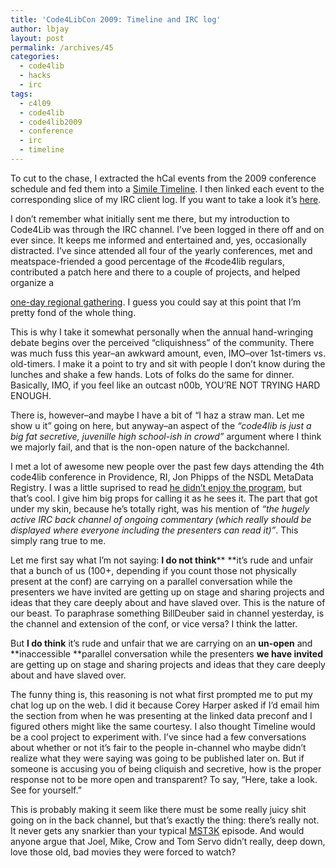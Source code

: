 ```yaml
---
title: 'Code4LibCon 2009: Timeline and IRC log'
author: lbjay
layout: post
permalink: /archives/45
categories:
  - code4lib
  - hacks
  - irc
tags:
  - c4l09
  - code4lib
  - code4lib2009
  - conference
  - irc
  - timeline
---
```

<abbr class="unapi-id" title=""><!-- &nbsp; --></abbr> 

To cut to the chase, I extracted the hCal events from the 2009 conference schedule and fed them into a [Simile Timeline][1]. I then linked each event to the corresponding slice of my IRC client log. If you want to take a look it&#8217;s [here][2].

<!--more-->I don&#8217;t remember what initially sent me there, but my introduction to Code4Lib was through the IRC channel. I&#8217;ve been logged in there off and on ever since. It keeps me informed and entertained and, yes, occasionally distracted. I&#8217;ve since attended all four of the yearly conferences, met and meatspace-friended a good percentage of the #code4lib regulars, contributed a patch here and there to a couple of projects, and helped organize a 

[one-day regional gathering][3]. I guess you could say at this point that I&#8217;m pretty fond of the whole thing.

This is why I take it somewhat personally when the annual hand-wringing debate begins over the perceived &#8220;cliquishness&#8221; of the community. There was much fuss this year&#8211;an awkward amount, even, IMO&#8211;over 1st-timers vs. old-timers. I make it a point to try and sit with people I don&#8217;t know during the lunches and shake a few hands. Lots of folks do the same for dinner.  Basically, IMO, if you feel like an outcast n00b, YOU&#8217;RE NOT TRYING HARD ENOUGH.

There is, however&#8211;and maybe I have a bit of &#8220;I haz a straw man. Let me show u it&#8221; going on here, but anyway&#8211;an aspect of the *&#8220;code4lib is just a big fat secretive, juvenille high school-ish in crowd&#8221;* argument where I think we majorly fail, and that is the non-open nature of the backchannel.

I met a lot of awesome new people over the past few days attending the 4th code4lib conference in Providence, RI, Jon Phipps of the NSDL MetaData Registry. I was a little suprised to read [he didn&#8217;t enjoy the program][4], but that&#8217;s cool. I give him big props for calling it as he sees it. The part that got under my skin, because he&#8217;s totally right, was his mention of *&#8220;the hugely active IRC back channel of ongoing commentary (which really should be displayed where everyone including the presenters can read it)&#8221;*. This simply rang true to me.

Let me first say what I&#8217;m not saying: **I do not think**** **it&#8217;s rude and unfair that a bunch of us (100+, depending if you count those not physically present at the conf) are carrying on a parallel conversation while the presenters we have invited are getting up on stage and sharing projects and ideas that they care deeply about and have slaved over. This is the nature of our beast. To paraphrase something BillDeuber said in channel yesterday, is the channel and extension of the conf, or vice versa? I think the latter.

But **I do think** it&#8217;s rude and unfair that we are carrying on an **un-open** and **inaccessible **parallel conversation while the presenters **we have invited** are getting up on stage and sharing projects and ideas that they care deeply about and have slaved over.

The funny thing is, this reasoning is not what first prompted me to put my chat log up on the web. I did it because Corey Harper asked if I&#8217;d email him the section from when he was presenting at the linked data preconf and I figured others might like the same courtesy. I also thought Timeline would be a cool project to experiment with. I&#8217;ve since had a few conversations about whether or not it&#8217;s fair to the people in-channel who maybe didn&#8217;t realize what they were saying was going to be published later on. But if someone is accusing you of being cliquish and secretive, how is the proper response not to be more open and transparent? To say, &#8220;Here, take a look. See for yourself.&#8221;

This is probably making it seem like there must be some really juicy shit going on in the back channel, but that&#8217;s exactly the thing: there&#8217;s really not. It never gets any snarkier than your typical [MST3K][5] episode. And would anyone argue that Joel, Mike, Crow and Tom Servo didn&#8217;t really, deep down, love those old, bad movies they were forced to watch?

 [1]: http://code.google.com/p/simile-widgets/
 [2]: http://reallywow.com/c4l09/timeline
 [3]: http://wiki.code4lib.org/index.php/NEC4L
 [4]: http://managemetadata.org/blog/2009/02/25/embrace-the-chaos/
 [5]: http://en.wikipedia.org/wiki/Mystery_Science_Theater_3000